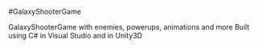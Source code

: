 #GalaxyShooterGame

GalaxyShooterGame with enemies, powerups, animations and more
Built using C# in Visual Studio and in Unity3D